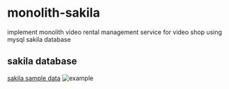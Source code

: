 # monolith-sakila

implement monolith video rental management service for video shop using mysql sakila database

## sakila database

[sakila sample data](https://dev.mysql.com/doc/sakila/en/)
![example](https://dev.mysql.com/doc/sakila/en/images/sakila-schema.png)
